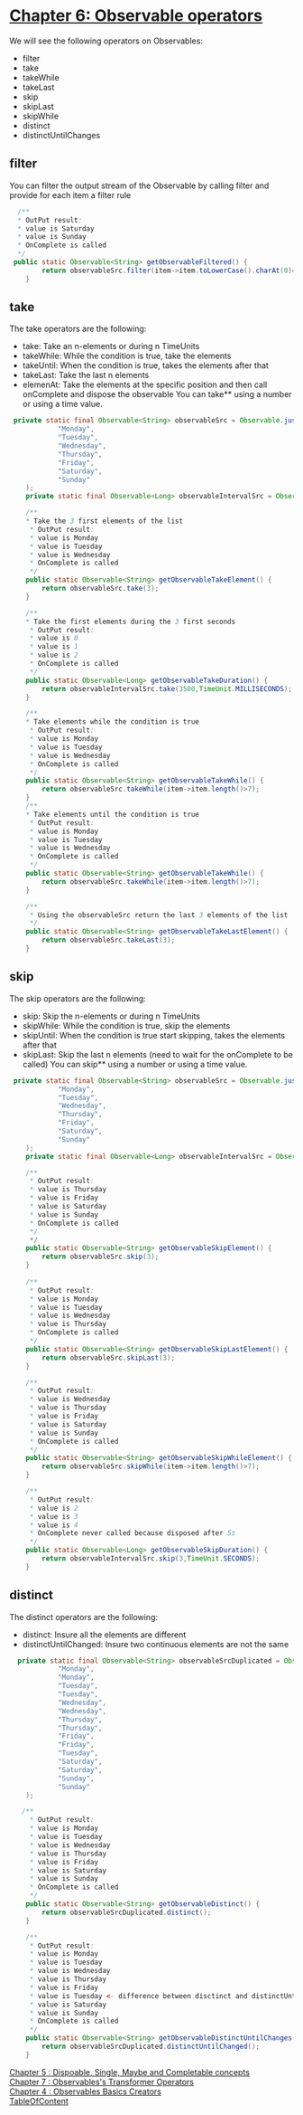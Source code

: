 # [Chapter 6: Observable operators]
We will see the following operators on Observables:
- filter
- take
- takeWhile
- takeLast
- skip
- skipLast
- skipWhile
- distinct
- distinctUntilChanges



## filter

You can filter the output stream of the Observable by calling filter and provide for each item a filter rule
```java
  /**
  * OutPut result:
  * value is Saturday
  * value is Sunday
  * OnComplete is called
  */
 public static Observable<String> getObservableFiltered() {
        return observableSrc.filter(item->item.toLowerCase().charAt(0)=='s');
    }
```

## take
The take operators are the following:
- take: Take an n-elements or during n TimeUnits
- takeWhile: While the condition is true, take the elements
- takeUntil: When the condition is true, takes the elements after that
- takeLast: Take the last n elements
- elemenAt: Take the elements at the specific position and then call onComplete and dispose the observable
You can take** using a number or using a time value.
```java
 private static final Observable<String> observableSrc = Observable.just(
            "Monday",
            "Tuesday",
            "Wednesday",
            "Thursday",
            "Friday",
            "Saturday",
            "Sunday"
    );
    private static final Observable<Long> observableIntervalSrc = Observable.interval(1, TimeUnit.SECONDS);

    /**
    * Take the 3 first elements of the list
     * OutPut result:
     * value is Monday
     * value is Tuesday
     * value is Wednesday
     * OnComplete is called
     */
    public static Observable<String> getObservableTakeElement() {
        return observableSrc.take(3);
    }

    /**
    * Take the first elements during the 3 first seconds
     * OutPut result:
     * value is 0
     * value is 1
     * value is 2
     * OnComplete is called
     */
    public static Observable<Long> getObservableTakeDuration() {
        return observableIntervalSrc.take(3500,TimeUnit.MILLISECONDS);
    }

    /**
    * Take elements while the condition is true
     * OutPut result:
     * value is Monday
     * value is Tuesday
     * value is Wednesday
     * OnComplete is called
     */
    public static Observable<String> getObservableTakeWhile() {
        return observableSrc.takeWhile(item->item.length()>7);
    }
    /**
    * Take elements until the condition is true
     * OutPut result:
     * value is Monday
     * value is Tuesday
     * value is Wednesday
     * OnComplete is called
     */
    public static Observable<String> getObservableTakeWhile() {
        return observableSrc.takeWhile(item->item.length()>7);
    }

    /**
     * Using the observableSrc return the last 3 elements of the list
     */
    public static Observable<String> getObservableTakeLastElement() {
        return observableSrc.takeLast(3);
    }
```


## skip
The skip operators are the following:
- skip: Skip the n-elements or during n TimeUnits
- skipWhile: While the condition is true, skip the elements
- skipUntil: When the condition is true start skipping, takes the elements after that
- skipLast: Skip the last n elements (need to wait for the onComplete to be called)
You can skip** using a number or using a time value.
```java
 private static final Observable<String> observableSrc = Observable.just(
            "Monday",
            "Tuesday",
            "Wednesday",
            "Thursday",
            "Friday",
            "Saturday",
            "Sunday"
    );
    private static final Observable<Long> observableIntervalSrc = Observable.interval(1, TimeUnit.SECONDS);

    /**
     * OutPut result:
     * value is Thursday
     * value is Friday
     * value is Saturday
     * value is Sunday
     * OnComplete is called
     */
     */
    public static Observable<String> getObservableSkipElement() {
        return observableSrc.skip(3);
    }
    
    /**
     * OutPut result:
     * value is Monday
     * value is Tuesday
     * value is Wednesday
     * value is Thursday
     * OnComplete is called
     */
    public static Observable<String> getObservableSkipLastElement() {
        return observableSrc.skipLast(3);
    }

    /**
     * OutPut result:
     * value is Wednesday
     * value is Thursday
     * value is Friday
     * value is Saturday
     * value is Sunday
     * OnComplete is called
     */
    public static Observable<String> getObservableSkipWhileElement() {
        return observableSrc.skipWhile(item->item.length()>7);
    }

    /**
     * OutPut result:
     * value is 2
     * value is 3
     * value is 4
     * OnComplete never called because disposed after 5s
     */
    public static Observable<Long> getObservableSkipDuration() {
        return observableIntervalSrc.skip(3,TimeUnit.SECONDS);
    }
```

## distinct
The distinct operators are the following:
- distinct: Insure all the elements are different
- distinctUntilChanged: Insure two continuous elements are not the same
```java
  private static final Observable<String> observableSrcDuplicated = Observable.fromArray(
            "Monday",
            "Monday",
            "Tuesday",
            "Tuesday",
            "Wednesday",
            "Wednesday",
            "Thursday",
            "Thursday",
            "Friday",
            "Friday",
            "Tuesday",
            "Saturday",
            "Saturday",
            "Sunday",
            "Sunday"
    );

   /**
     * OutPut result:
     * value is Monday
     * value is Tuesday
     * value is Wednesday
     * value is Thursday
     * value is Friday
     * value is Saturday
     * value is Sunday
     * OnComplete is called
     */
    public static Observable<String> getObservableDistinct() {
        return observableSrcDuplicated.distinct();
    }

    /**
     * OutPut result:
     * value is Monday
     * value is Tuesday
     * value is Wednesday
     * value is Thursday
     * value is Friday
     * value is Tuesday <- difference between disctinct and distinctUntilChange
     * value is Saturday
     * value is Sunday
     * OnComplete is called
     */
    public static Observable<String> getObservableDistinctUntilChanges() {
        return observableSrcDuplicated.distinctUntilChanged();
    }
```


[Chapter 5 : Dispoable, Single, Maybe and Completable concepts](Doc5_SpeicifcObservables.md)  
[Chapter 7 : Observables's Transformer Operators](Doc7_ObservableTransformerOperator.md)  
[Chapter 4 : Observables Basics Creators](Doc4_ObservableCreators.md)  
[TableOfContent](index.md)

[Chapter 6: Observable operators]: #chapter-6-observable-operators





